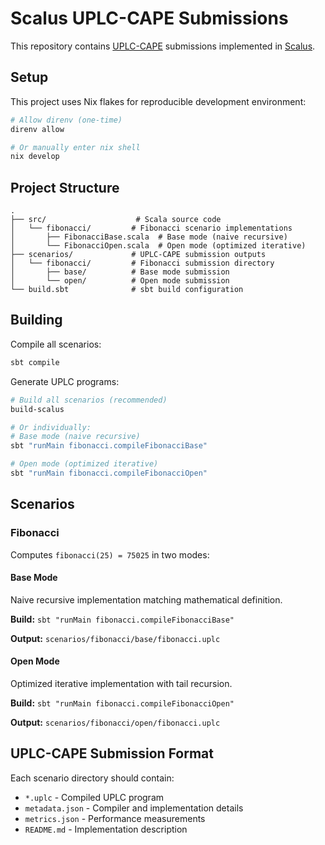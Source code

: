 # Scalus UPLC-CAPE Submissions

This repository contains [UPLC-CAPE](https://github.com/IntersectMBO/UPLC-CAPE) submissions implemented in [Scalus](https://scalus.org).

## Setup

This project uses Nix flakes for reproducible development environment:

```bash
# Allow direnv (one-time)
direnv allow

# Or manually enter nix shell
nix develop
```

## Project Structure

```
.
├── src/                    # Scala source code
│   └── fibonacci/         # Fibonacci scenario implementations
│       ├── FibonacciBase.scala  # Base mode (naive recursive)
│       └── FibonacciOpen.scala  # Open mode (optimized iterative)
├── scenarios/             # UPLC-CAPE submission outputs
│   └── fibonacci/         # Fibonacci submission directory
│       ├── base/          # Base mode submission
│       └── open/          # Open mode submission
└── build.sbt              # sbt build configuration
```

## Building

Compile all scenarios:

```bash
sbt compile
```

Generate UPLC programs:

```bash
# Build all scenarios (recommended)
build-scalus

# Or individually:
# Base mode (naive recursive)
sbt "runMain fibonacci.compileFibonacciBase"

# Open mode (optimized iterative)
sbt "runMain fibonacci.compileFibonacciOpen"
```

## Scenarios

### Fibonacci

Computes `fibonacci(25) = 75025` in two modes:

#### Base Mode

Naive recursive implementation matching mathematical definition.

**Build:** `sbt "runMain fibonacci.compileFibonacciBase"`

**Output:** `scenarios/fibonacci/base/fibonacci.uplc`

#### Open Mode

Optimized iterative implementation with tail recursion.

**Build:** `sbt "runMain fibonacci.compileFibonacciOpen"`

**Output:** `scenarios/fibonacci/open/fibonacci.uplc`

## UPLC-CAPE Submission Format

Each scenario directory should contain:

- `*.uplc` - Compiled UPLC program
- `metadata.json` - Compiler and implementation details
- `metrics.json` - Performance measurements
- `README.md` - Implementation description
